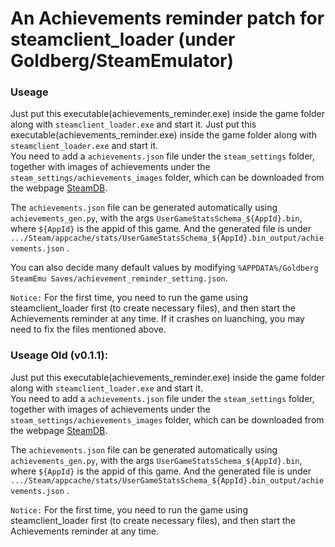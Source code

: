 # An Achievements reminder patch for steamclient_loader (under Goldberg/SteamEmulator)

### Useage
Just put this executable(achievements_reminder.exe) inside the game folder along with `steamclient_loader.exe` and start it.
Just put this executable(achievements_reminder.exe) inside the game folder along with `steamclient_loader.exe` and start it.   
You need to add a `achievements.json` file under the `steam_settings` folder, together with images of achievements under  the `steam_settings/achievements_images` folder, which can be downloaded from the webpage [SteamDB](https://steamdb.info/).

The `achievements.json` file can be generated automatically using `achievements_gen.py`, with the args `UserGameStatsSchema_${AppId}.bin`, where `${AppId}` is the appid of this game. And the generated file is under `.../Steam/appcache/stats/UserGameStatsSchema_${AppId}.bin_output/achievements.json` .


You can also decide many default values by modifying `%APPDATA%/Goldberg SteamEmu Saves/achievement_reminder_setting.json`.

`Notice:` For the first time, you need to run the game using steamclient_loader first (to create necessary files), and then start the Achievements reminder at any time. If it crashes on luanching, you may need to fix the files mentioned above.


### Useage Old (v0.1.1):

Just put this executable(achievements_reminder.exe) inside the game folder along with `steamclient_loader.exe` and start it.   
You need to add a `achievements.json` file under the `steam_settings` folder, together with images of achievements under  the `steam_settings/achievements_images` folder, which can be downloaded from the webpage [SteamDB](https://steamdb.info/).

The `achievements.json` file can be generated automatically using `achievements_gen.py`, with the args `UserGameStatsSchema_${AppId}.bin`, where `${AppId}` is the appid of this game. And the generated file is under `.../Steam/appcache/stats/UserGameStatsSchema_${AppId}.bin_output/achievements.json` .

`Notice:` For the first time, you need to run the game using steamclient_loader first (to create necessary files), and then start the Achievements reminder at any time.